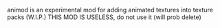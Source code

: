 animod is an experimental mod for adding animated textures into texture packs (W.I.P.)
THIS MOD IS USELESS, do not use it (will prob delete)

